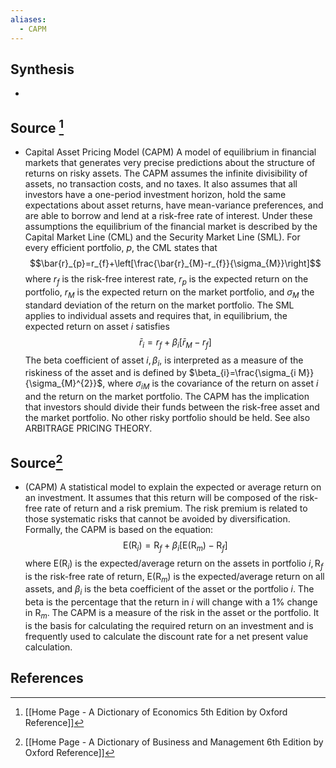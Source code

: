 ```yaml
---
aliases:
  - CAPM
---
```

## Synthesis
- 
## Source [^1]
- Capital Asset Pricing Model (CAPM) A model of equilibrium in financial markets that generates very precise predictions about the structure of returns on risky assets. The CAPM assumes the infinite divisibility of assets, no transaction costs, and no taxes. It also assumes that all investors have a one-period investment horizon, hold the same expectations about asset returns, have mean-variance preferences, and are able to borrow and lend at a risk-free rate of interest. Under these assumptions the equilibrium of the financial market is described by the Capital Market Line (CML) and the Security Market Line (SML). For every efficient portfolio, $p$, the CML states that$$\bar{r}_{p}=r_{f}+\left[\frac{\bar{r}_{M}-r_{f}}{\sigma_{M}}\right]$$where $r_{f}$ is the risk-free interest rate, $r_{p}$ is the expected return on the portfolio, $r_{M}$ is the expected return on the market portfolio, and $\sigma_{M}$ the standard deviation of the return on the market portfolio. The SML applies to individual assets and requires that, in equilibrium, the expected return on asset $i$ satisfies$$\bar{r}_{i}=r_{f}+\beta_{i}\left[\bar{r}_{M}-r_{f}\right]$$The beta coefficient of asset $i, \beta_{i}$, is interpreted as a measure of the riskiness of the asset and is defined by $\beta_{i}=\frac{\sigma_{i M}}{\sigma_{M}^{2}}$, where $\sigma_{i M}$ is the covariance of the return on asset $i$ and the return on the market portfolio. The CAPM has the implication that investors should divide their funds between the risk-free asset and the market portfolio. No other risky portfolio should be held. See also ARBITRAGE PRICING THEORY.
## Source[^2]
- (CAPM) A statistical model to explain the expected or average return on an investment. It assumes that this return will be composed of the risk-free rate of return and a risk premium. The risk premium is related to those systematic risks that cannot be avoided by diversification. Formally, the CAPM is based on the equation:$$\mathrm{E}\left(\mathrm{R}_{i}\right)=\mathrm{R}_{f}+\beta_{i}\left[\mathrm{E}\left(\mathrm{R}_{m}\right)-\mathrm{R}_{f}\right]$$where $\mathrm{E}\left(\mathrm{R}_{i}\right)$ is the expected/average return on the assets in portfolio $i, \mathrm{R}_{f}$ is the risk-free rate of return, $\mathrm{E}\left(\mathrm{R}_{m}\right)$ is the expected/average return on all assets, and $\beta_{i}$ is the beta coefficient of the asset or the portfolio $i$. The beta is the percentage that the return in $i$ will change with a $1 \%$ change in $\mathrm{R}_{m}$. The CAPM is a measure of the risk in the asset or the portfolio. It is the basis for calculating the required return on an investment and is frequently used to calculate the discount rate for a net present value calculation.
## References

[^1]: [[Home Page - A Dictionary of Economics 5th Edition by Oxford Reference]]
[^2]: [[Home Page - A Dictionary of Business and Management 6th Edition by Oxford Reference]]